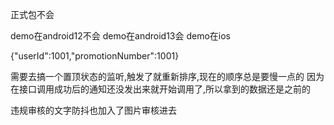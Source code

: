 正式包不会

demo在android12不会
demo在android13会
demo在ios

{"userId":1001,"promotionNumber":1001}



需要去搞一个置顶状态的监听,触发了就重新排序,现在的顺序总是要慢一点的
因为在接口调用成功后的通知还没发出来就开始调用了,所以拿到的数据还是之前的

违规审核的文字防抖也加入了图片审核进去